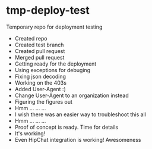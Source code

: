 # tmp-deploy-test
Temporary repo for deployment testing

* Created repo
* Created test branch
* Created pull request
* Merged pull request
* Getting ready for the deployment
* Using exceptions for debuging
* Fixing json decoding
* Working on the 403s
* Added User-Agent :)
* Change User-Agent to an organization instead
* Figuring the figures out
* Hmm ...  ... ...
* I wish there was an easier way to troubleshoot this all
* Hmm ... ... ...
* Proof of concept is ready. Time for details
* It's working!
* Even HipChat integration is working! Awesomeness

